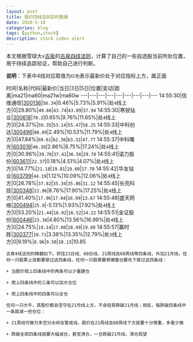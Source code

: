 ```yaml
---
layout: post
title: 股价四线法则实时数据
date: 2020-5-10
categories: blog
tags: [python,stock]
description: stock index alert
---
```



本文根据雪球大v[古泉](https://xueqiu.com/u/7148646888)的[古泉四线法则](https://xueqiu.com/7148646888/130498192)，计算了自己的一些自选股当前所处位置，用于持续追踪验证，帮助自己进行判断。

**说明**：下表中4线对应取值为`红色`表示最新价处于对应指标上方，属正面

时间|名称|代码|最新价|当日|3日|5日|位置|变动|距离|ma21|ma60|ma21w|ma60w
---|---|---|---|---|---|---|---|---
14:55:30|信维通信|[300136](https://xueqiu.com/S/SZ300136)|`56.34`|0.46%|5.73%|5.91%|处`4`线上方|0|29.80%|`49.66`|`43.74`|`43.89`|`37.94`
14:55:30|寒锐钴业|[300618](https://xueqiu.com/S/SZ300618)|`70.2`|0.65%|9.76%|11.65%|处`4`线上方|0|24.37%|`59.35`|`53.14`|`55.47`|`58.25`
14:55:33|中科创达|[300496](https://xueqiu.com/S/SZ300496)|`88.09`|2.49%|10.53%|11.79%|处`4`线上方|0|47.84%|`69.61`|`62.36`|`63.32`|`47.77`
14:55:37|中科曙光|[603019](https://xueqiu.com/S/SH603019)|`46.39`|2.86%|8.75%|17.24%|处`4`线上方|0|30.96%|`39.76`|`37.41`|`36.56`|`29.70`
14:55:41|诺力股份|[603611](https://xueqiu.com/S/SH603611)|`22.37`|0.18%|4.51%|4.07%|处`4`线上方|0|14.77%|`21.18`|`19.81`|`19.60`|`17.70`
14:55:42|华友钴业|[603799](https://xueqiu.com/S/SH603799)|`44.19`|1.12%|10.09%|12.06%|处`4`线上方|0|26.78%|`37.82`|`35.34`|`35.86`|`31.12`
14:55:45|长亮科技|[300348](https://xueqiu.com/S/SZ300348)|`22.96`|8.76%|17.90%|17.25%|处`4`线上方|0|41.40%|`17.96`|`17.04`|`16.99`|`13.67`
14:55:48|盛天网络|[300494](https://xueqiu.com/S/SZ300494)|`25.9`|-5.13%|1.93%|7.92%|处`4`线上方|0|53.20%|`21.44`|`16.92`|`16.52`|`14.22`
14:55:51|金证股份|[600446](https://xueqiu.com/S/SH600446)|`23.38`|4.80%|13.56%|16.99%|处`4`线上方|0|24.75%|`19.14`|`17.80`|`18.49`|`19.60`
14:55:57|赢时胜|[300377](https://xueqiu.com/S/SZ300377)|`10.71`|3.38%|13.35%|12.79%|处`3`线上方|0|9.19%|`8.96`|`9.50`|`10.13`|10.85

```
古泉4线法则的精髓如下。抓住21日线、60日线、21周线及60周线等四条线，外加21月线，任何一只股票上涨都要穿过这四条线，任何一只股票要想爆雷也要先下穿过这四条线：

+ 当股价爬上四条线中的两条可以少量建仓

+ 爬上四条线中的三条可以加大仓位

+ 爬上四条线中的四条可以全仓

任何一只大牛，其股价都会坚守在21月线上方，不会轻易跌破21月线；相反，每跌破四条线中一条就减一些仓位：

+ 21周线可做为多空分水岭及警戒线，股价在21周线及60周线下方就要十分慎重，多看少做

+ 跌破全部四条线就要大幅减仓，甚至清仓，一旦跌破21月线，清仓观望
```